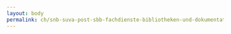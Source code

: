 ```yaml
---
layout: body
permalink: ch/snb-suva-post-sbb-fachdienste-bibliotheken-und-dokumentationsstellen-schweizerisches-nationalmuseum/
---
```


